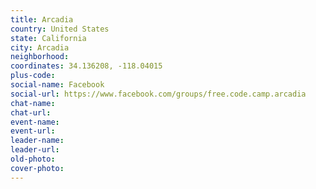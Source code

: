 ```yaml
---
title: Arcadia
country: United States
state: California
city: Arcadia
neighborhood: 
coordinates: 34.136208, -118.04015
plus-code:
social-name: Facebook
social-url: https://www.facebook.com/groups/free.code.camp.arcadia
chat-name:
chat-url:
event-name:
event-url:
leader-name:
leader-url:
old-photo: 
cover-photo:
---
```

